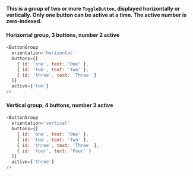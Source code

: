 **This is a group of two or more `ToggleButton`, displayed horizontally or vertically. Only one button can be active at a time. The active number is zero-indexed.**

#### Horizontal group, 3 buttons, number 2 active

```js
<ButtonGroup
  orientation='horizontal'
  buttons={[
    { id: 'one', text: 'One' },
    { id: 'two', text: 'Two' },
    { id: 'three', text: 'Three' }
  ]}
  active={'two'}
/>
```

#### Vertical group, 4 buttons, number 3 active

```js
<ButtonGroup
  orientation='vertical'
  buttons={[
    { id: 'one', text: 'One' },
    { id: 'two', text: 'Two' },
    { id: 'three', text: 'Three' },
    { id: 'four', text: 'Four' }
  ]}
  active={'three'}
/>
```
